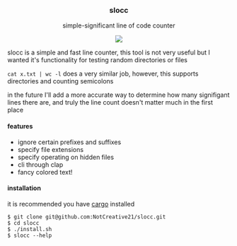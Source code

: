 <h3 align="center">
	<br>
	slocc
	<br>
</h3>

<p align="center">simple-significant line of code counter</p>

<p align="center">
	<a href="./LICENSE"><img src="https://img.shields.io/badge/license-GPL%20v3.0-blue.svg"></a>
</p>

slocc is a simple and fast line counter, this tool is not very useful but I wanted it's functionality for testing random directories or files

`cat x.txt | wc -l` does a very similar job, however, this supports directories and counting semicolons

in the future I'll add a more accurate way to determine how many signifigant lines there are, and truly the line count doesn't matter much in the first place

#### features
* ignore certain prefixes and suffixes
* specify file extensions
* specify operating on hidden files
* cli through clap
* fancy colored text!

#### installation

it is recommended you have [cargo](https://doc.rust-lang.org/cargo/getting-started/installation.html) installed

```
$ git clone git@github.com:NotCreative21/slocc.git
$ cd slocc
$ ./install.sh
$ slocc --help
```

